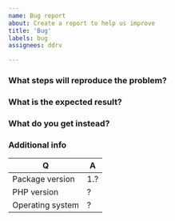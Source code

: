 ```yaml
---
name: Bug report
about: Create a report to help us improve
title: 'Bug'
labels: bug
assignees: ddrv

---
```


### What steps will reproduce the problem?

### What is the expected result?

### What do you get instead?

### Additional info

| Q                | A   |
|------------------|-----|
| Package version  | 1.? |
| PHP version      | ?   |
| Operating system | ?   |
